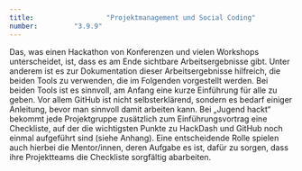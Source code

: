 ```yaml
---
title: 					"Projektmanagement und Social Coding"
number: 		"3.9.9"
---
```


Das, was einen Hackathon von Konferenzen und vielen Workshops unterscheidet, ist, dass es am Ende sichtbare Arbeitsergebnisse gibt. Unter anderem ist es zur Dokumentation dieser Arbeitsergebnisse hilfreich, die beiden Tools zu verwenden, die im Folgenden vorgestellt werden. Bei beiden Tools ist es sinnvoll, am Anfang eine kurze Einführung für alle zu geben. Vor allem GitHub ist nicht selbsterklärend, sondern es bedarf einiger Anleitung, bevor man sinnvoll damit arbeiten kann. Bei „Jugend hackt“ bekommt jede Projektgruppe zusätzlich zum Einführungsvortrag eine Checkliste, auf der die wichtigsten Punkte zu HackDash und GitHub noch einmal aufgeführt sind (siehe Anhang). Eine entscheidende Rolle spielen auch hierbei die Mentor/innen, deren Aufgabe es ist, dafür zu sorgen, dass ihre Projektteams die Checkliste sorgfältig abarbeiten.